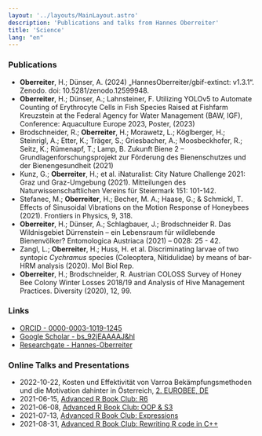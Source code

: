 ```yaml
---
layout: '../layouts/MainLayout.astro'
description: 'Publications and talks from Hannes Oberreiter'
title: 'Science'
lang: "en"
---
```


### Publications

- **Oberreiter**, H.; Dünser, A. (2024) „HannesOberreiter/gbif-extinct: v1.3.1“. Zenodo. doi: 10.5281/zenodo.12599948.
- **Oberreiter**, H.; Dünser, A.; Lahnsteiner, F. Utilizing YOLOv5 to Automate Counting of Erythrocyte Cells in Fish Species Raised at Fishfarm Kreuzstein at the Federal Agency for Water Management (BAW, IGF), Conference: Aquaculture Europe 2023, Poster, (2023)
- Brodschneider, R.; **Oberreiter**, H.; Morawetz, L.; Köglberger, H.; Steinrigl, A.; Etter, K.; Träger, S.; Griesbacher, A.; Moosbeckhofer, R.; Seitz, K.; Rümenapf, T.; Lamp, B. Zukunft Biene 2 – Grundlagenforschungsprojekt zur Förderung des Bienenschutzes und der Bienengesundheit (2021)
- Kunz, G.; **Oberreiter**, H.; et al. iNaturalist: City Nature Challenge 2021: Graz und Graz-Umgebung (2021). Mitteilungen des Naturwissenschaftlichen Vereins für Steiermark 151: 101-142.
- Stefanec, M.; **Oberreiter**, H.; Becher, M. A.; Haase, G.; & Schmickl, T. Effects of Sinusoidal Vibrations on the Motion Response of Honeybees (2021). Frontiers in Physics, 9, 318.
- **Oberreiter**, H.; Dünser, A.; Schlagbauer, J.; Brodschneider R. Das Wildnisgebiet Dürrenstein – ein Lebensraum für wildlebende Bienenvölker? Entomologica Austriaca (2021) – 0028: 25 - 42.
- Zangl, L.; **Oberreiter**, H.; Huss, H. et al. Discriminating larvae of two syntopic *Cychramus* species (Coleoptera, Nitidulidae) by means of bar-HRM analysis (2020). Mol Biol Rep.
- **Oberreiter**, H.; Brodschneider, R. Austrian COLOSS Survey of Honey Bee Colony Winter Losses 2018/19 and Analysis of Hive Management Practices. Diversity (2020), 12, 99.

### Links

- [ORCID - 0000-0003-1019-1245](https://orcid.org/0000-0003-1019-1245)
- [Google Scholar - bs_92jEAAAAJ&hl](https://scholar.google.com/citations?user=bs_92jEAAAAJ&hl)
- [Researchgate - Hannes-Oberreiter](https://www.researchgate.net/profile/Hannes-Oberreiter)

### Online Talks and Presentations

- 2022-10-22, Kosten und Effektivität von Varroa Bekämpfungsmethoden und die Motivation dahinter in Österreich, [2. EUROBEE, DE](https://berufsimker.de/)
- 2021-06-15, [Advanced R Book Club: R6](https://youtu.be/NXmlqK2LxWw)
- 2021-06-08, [Advanced R Book Club: OOP & S3](https://youtu.be/NeHtEGab1Og)
- 2021-07-13, [Advanced R Book Club: Expressions](https://youtu.be/Jc_R4yFsYeE)
- 2021-08-31, [Advanced R Book Club: Rewriting R code in C++](https://youtu.be/nske4iqsgh0)
